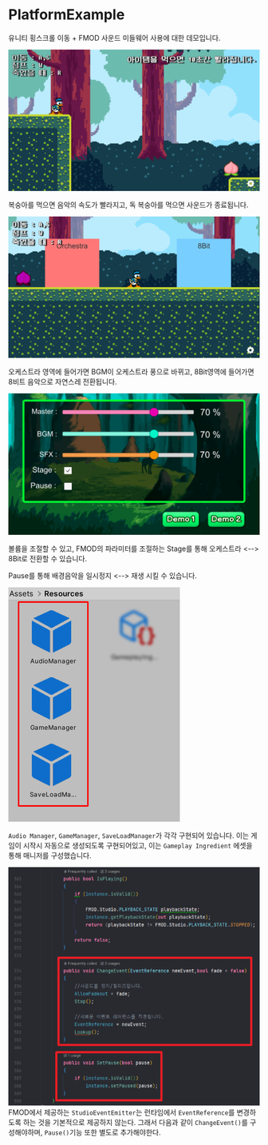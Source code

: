 # PlatformExample
유니티 횡스크롤 이동 + FMOD 사운드 미들웨어 사용에 대한 데모입니다.

![ex1](Document/Preview1.PNG)

복숭아를 먹으면 음악의 속도가 빨라지고, 독 복숭아를 먹으면 사운드가 종료됩니다.

![ex2](Document/Preview2.PNG)

오케스트라 영역에 들어가면 BGM이 오케스트라 풍으로 바뀌고, 8Bit영역에 들어가면 8비트 음악으로 자연스레 전환됩니다.

![ex3](Document/preview3.PNG)

볼륨을 조절할 수 있고, FMOD의 파라미터를 조절하는 Stage를 통해 오케스트라 <--> 8Bit로 전환할 수 있습니다.

Pause를 통해 배경음악을 일시정지 <--> 재생 시킬 수 있습니다.

![ex4](Document/preview4.PNG)

`Audio Manager`, `GameManager`, `SaveLoadManager`가 각각 구현되어 있습니다.
이는 게임이 시작시 자동으로 생성되도록 구현되어있고, 이는 `Gameplay Ingredient` 에셋을 통해 매니저를 구성했습니다.


![ex5](Document/preview5.png)
FMOD에서 제공하는 `StudioEventEmitter`는 런타임에서 `EventReference`를 변경하도록 하는 것을 기본적으로 제공하지 않는다.
그래서 다음과 같이 `ChangeEvent()`를 구성해야하며, `Pause()`기능 또한 별도로 추가해야한다.
